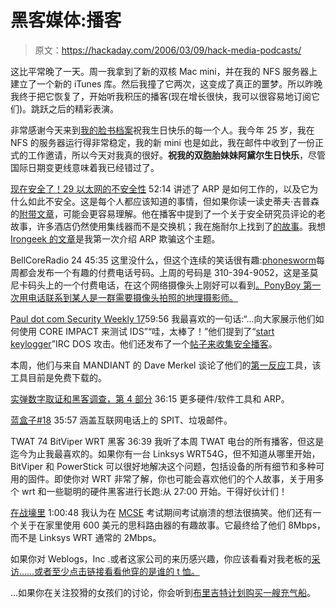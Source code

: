# 黑客媒体:播客

> 原文：<https://hackaday.com/2006/03/09/hack-media-podcasts/>

这比平常晚了一天。周一我拿到了新的双核 Mac mini，并在我的 NFS 服务器上建立了一个新的 iTunes 库。然后我撞了它两次，这变成了真正的噩梦。所以昨晚我终于把它恢复了，开始听我积压的播客(现在增长很快，我可以很容易地订阅它们)。跳跃之后的精彩表演。

非常感谢今天来到[我的脸书档案](http://facebook.com/p.php?id=17205068&l=37c76f3a7c)祝我生日快乐的每一个人。我今年 25 岁，我在 NFS 的服务器运行得非常稳定，我的新 mini 也是如此，我在邮件中收到了一份正式的工作邀请，所以今天对我真的很好。**祝我的双胞胎妹妹阿黛尔生日快乐**，尽管国际日期变更线意味着我已经错过了。

[现在安全了！29 以太网的不安全性](http://www.grc.com/SecurityNow.htm) 52:14 讲述了 ARP 是如何工作的，以及它为什么如此不安全。这是每个人都应该知道的事情，但如果你读一读史蒂夫·吉普森的[附带文章](http://grc.com/nat/arp.htm)，可能会更容易理解。他在播客中提到了一个关于安全研究员评论的老故事，许多酒店仍然使用集线器而不是交换机；我在施耐尔上找到了[的故事](http://www.schneier.com/blog/archives/2005/11/sniffing_passwo.html)。我想 [Irongeek 的文章](http://www.irongeek.com/i.php?page=security/arpspoof)是我第一次介绍 ARP 欺骗这个主题。

BellCoreRadio 24 45:35 这里没什么，但这个连续的笑话很有趣:[phonesworm](http://phoneswarm.com/)每周都会发布一个有趣的付费电话号码。上周的号码是 310-394-9052，这是圣莫尼卡码头上的一个付费电话，在这个网络摄像头上刚好可以看到[。PonyBoy 第一次用电话联系到某人是一群需要摄像头拍照的地理摄影师。](http://www.westland.net/piercam/)

[Paul dot com Security Weekly 17](http://www.pauldotcom.com/2006/03/pauldotcom_security_weekly_epi_18.html)59:56 我最喜欢的一句话:“…向大家展示他们如何使用 CORE IMPACT 来测试 IDS”“哇，太棒了！”他们提到了“[start keylogger](http://www.hm2k.org/news/1141055352.html)”IRC DOS 攻击。他们还发布了一个[帖子来收集安全播客](http://www.pauldotcom.com/2006/03/security_podcasts_roundup.html)。

本周，他们与来自 MANDIANT 的 Dave Merkel 谈论了他们的[第一反应](http://www.mandiant.com/firstresponse.htm)工具，该工具目前是免费下载的。

[实弹数字取证和黑客调查，第 4 部分](http://liveammo.blogspot.com/2006/03/podcast-digital-forensics-and-hacking.html) 36:15 更多硬件/软件工具和 ARP。

[蓝盒子#18](http://www.blueboxpodcast.com/2006/03/blue_box_podcas_1.html) 35:57 涵盖互联网电话上的 SPIT、垃圾邮件。

TWAT 74 BitViper WRT 黑客 36:39 我听了本周 TWAT 电台的所有播客，但这是迄今为止我最喜欢的。如果你有一台 Linksys WRT54G，但不知道从哪里开始，BitViper 和 PowerStick 可以很好地解决这个问题，包括设备的所有细节和多种可用的固件。即使你对 WRT 非常了解，你也可能会喜欢他们的个人故事，关于用多个 wrt 和一些聪明的硬件黑客进行长跑:从 27:00 开始。干得好伙计们！

[在战壕里](http://kevindevin.com/?p=936) 1:00:48 我认为在 [MCSE](http://www.microsoft.com/learning/mcp/mcse/) 考试期间考试崩溃的想法很搞笑。他们还有一个关于在家里使用 600 美元的思科路由器的有趣故事。它最终给了他们 8Mbps，而不是 Linksys WRT 通常的 2Mbps。

如果你对 Weblogs，Inc .或者这家公司的来历感兴趣，你应该看看对我老板的[采访……或者至少点击链接看看他穿的是谁的 t 恤。](http://www.calacanis.com/2006/03/09/great-interview/)

…如果你在关注狡猾的女孩们的讨论，你会听到[布里吉特计划购买一艘充气船](http://www.journalstar.com/resources/media/scripts/download.mp3?mid=M440c724d2d6a6_download)。